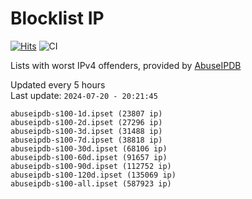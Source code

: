 # Blocklist IP

[![Hits](https://hits.seeyoufarm.com/api/count/incr/badge.svg?url=https%3A%2F%2Fgithub.com%2Fborestad%2Fblocklist-ip%2F&count_bg=%2379C83D&title_bg=%23555555&icon=&icon_color=%23E7E7E7&title=hits&edge_flat=false)](https://hits.seeyoufarm.com)  ![CI](https://img.shields.io/github/workflow/status/borestad/blocklist-ip/CI?style=flat-square)

Lists with worst IPv4 offenders, provided by [AbuseIPDB](https://www.abuseipdb.com/)

<!-- FOOTER-PLACEHOLDER -->
Updated every 5 hours<br>
Last update: `2024-07-20 - 20:21:45`
```
abuseipdb-s100-1d.ipset (23807 ip)
abuseipdb-s100-2d.ipset (27296 ip)
abuseipdb-s100-3d.ipset (31488 ip)
abuseipdb-s100-7d.ipset (38818 ip)
abuseipdb-s100-30d.ipset (68106 ip)
abuseipdb-s100-60d.ipset (91657 ip)
abuseipdb-s100-90d.ipset (112752 ip)
abuseipdb-s100-120d.ipset (135069 ip)
abuseipdb-s100-all.ipset (587923 ip)
```
